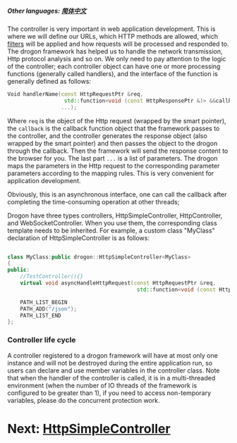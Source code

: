 ##### Other languages: [简体中文](/CHN/CHN-04-0-控制器-简介)

The controller is very important in web application development. This is where we will define our URLs, which HTTP methods are allowed, which [filters](/ENG//ENG/ENG-06-Middleware-and-Filter) will be applied and how requests will be processed and responded to. The drogon framework has helped us to handle the network transmission, Http protocol analysis and so on. We only need to pay attention to the logic of the controller; each controller object can have one or more processing functions (generally called handlers), and the interface of the function is generally defined as follows:

```c++
Void handlerName(const HttpRequestPtr &req,
                  std::function<void (const HttpResponsePtr &)> &&callback,
                 ...);
```

Where `req` is the object of the Http request (wrapped by the smart pointer), the `callback` is the callback function object that the framework passes to the controller, and the controller generates the response object (also wrapped by the smart pointer) and then passes the object to the drogon through the callback. Then the framework will send the response content to the browser for you. The last part `...` is a list of parameters. The drogon maps the parameters in the Http request to the corresponding parameter parameters according to the mapping rules. This is very convenient for application development.

Obviously, this is an asynchronous interface, one can call the callback after completing the time-consuming operation at other threads;

Drogon have three types controllers, HttpSimpleController, HttpController, and WebSocketController. When you use them, the corresponding class template needs to be inherited. For example, a custom class "MyClass" declaration of HttpSimpleController is as follows:

```c++

class MyClass:public drogon::HttpSimpleController<MyClass>
{
public:
    //TestController(){}
    virtual void asyncHandleHttpRequest(const HttpRequestPtr &req,
                                         std::function<void (const HttpResponsePtr &)> &&callback) override;

    PATH_LIST_BEGIN
    PATH_ADD("/json");
    PATH_LIST_END
};
```

### Controller life cycle

A controller registered to a drogon framework will have at most only one instance and will not be destroyed during the entire application run, so users can declare and use member variables in the controller class. Note that when the handler of the controller is called, it is in a multi-threaded environment (when the number of IO threads of the framework is configured to be greater than 1), if you need to access non-temporary variables, please do the concurrent protection work.

# Next: [HttpSimpleController](/ENG/ENG-04-1-Controller-HttpSimpleController)
